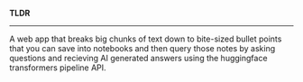 **TLDR**

------------------------------------------------------------

A web app that breaks big chunks of text down to bite-sized bullet points that you can save into notebooks and then query those notes by asking questions and recieving AI generated answers using the huggingface transformers pipeline API.

